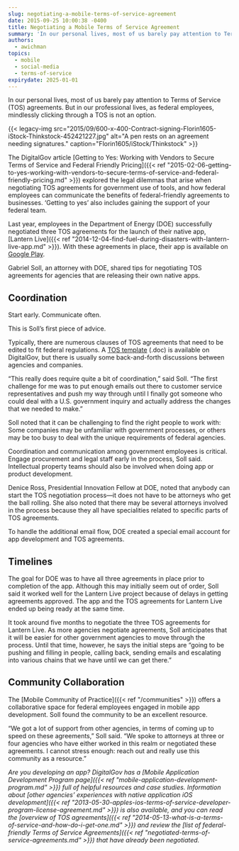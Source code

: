 ```yaml
---
slug: negotiating-a-mobile-terms-of-service-agreement
date: 2015-09-25 10:00:38 -0400
title: Negotiating a Mobile Terms of Service Agreement
summary: 'In our personal lives, most of us barely pay attention to Terms of Service (TOS) agreements. But in our professional lives, as federal employees, mindlessly clicking through a TOS is not an option. The DigitalGov article Getting to Yes: Working with Vendors to Secure Terms of Service and Federal Friendly Pricing explored the legal dilemmas'
authors:
  - awichman
topics:
  - mobile
  - social-media
  - terms-of-service
expirydate: 2025-01-01
---
```


In our personal lives, most of us barely pay attention to Terms of Service (TOS) agreements. But in our professional lives, as federal employees, mindlessly clicking through a TOS is not an option.

{{< legacy-img src="2015/09/600-x-400-Contract-signing-Florin1605-iStock-Thinkstock-452421227.jpg" alt="A pen rests on an agreement needing signatures." caption="Florin1605/iStock/Thinkstock" >}}

The DigitalGov article [Getting to Yes: Working with Vendors to Secure Terms of Service and Federal Friendly Pricing]({{< ref "2015-02-06-getting-to-yes-working-with-vendors-to-secure-terms-of-service-and-federal-friendly-pricing.md" >}}) explored the legal dilemmas that arise when negotiating TOS agreements for government use of tools, and how federal employees can communicate the benefits of federal-friendly agreements to businesses. &#8216;Getting to yes&#8217; also includes gaining the support of your federal team.

Last year, employees in the Department of Energy (DOE) successfully negotiated three TOS agreements for the launch of their native app, [Lantern Live]({{< ref "2014-12-04-find-fuel-during-disasters-with-lantern-live-app.md" >}}). With these agreements in place, their app is available on [Google Play](https://play.google.com/store/apps/details?id=gov.doe.lanternlive).

Gabriel Soll, an attorney with DOE, shared tips for negotiating TOS agreements for agencies that are releasing their own native apps.

## Coordination

Start early. Communicate often.

This is Soll’s first piece of advice.

Typically, there are numerous clauses of TOS agreements that need to be edited to fit federal regulations. A [TOS template](https://s3.amazonaws.com/digitalgov/_legacy-img/2014/01/model-amendment-to-tos-for-g.doc) (.doc) is available on DigitalGov, but there is usually some back-and-forth discussions between agencies and companies.

“This really does require quite a bit of coordination,” said Soll. “The first challenge for me was to put enough emails out there to customer service representatives and push my way through until I finally got someone who could deal with a U.S. government inquiry and actually address the changes that we needed to make.”

Soll noted that it can be challenging to find the right people to work with: Some companies may be unfamiliar with government processes, or others may be too busy to deal with the unique requirements of federal agencies.

Coordination and communication among government employees is critical. Engage procurement and legal staff early in the process, Soll said. Intellectual property teams should also be involved when doing app or product development.

Denice Ross, Presidential Innovation Fellow at DOE, noted that anybody can start the TOS negotiation process—it does not have to be attorneys who get the ball rolling. She also noted that there may be several attorneys involved in the process because they all have specialities related to specific parts of TOS agreements.

To handle the additional email flow, DOE created a special email account for app development and TOS agreements.

## Timelines

The goal for DOE was to have all three agreements in place prior to completion of the app. Although this may initially seem out of order, Soll said it worked well for the Lantern Live project because of delays in getting agreements approved. The app and the TOS agreements for Lantern Live ended up being ready at the same time.

It took around five months to negotiate the three TOS agreements for Lantern Live. As more agencies negotiate agreements, Soll anticipates that it will be easier for other government agencies to move through the process. Until that time, however, he says the initial steps are “going to be pushing and filling in people, calling back, sending emails and escalating into various chains that we have until we can get there.”

## Community Collaboration

The [Mobile Community of Practice]({{< ref "/communities" >}}) offers a collaborative space for federal employees engaged in mobile app development. Soll found the community to be an excellent resource.

“We got a lot of support from other agencies, in terms of coming up to speed on these agreements,” Soll said. “We spoke to attorneys at three or four agencies who have either worked in this realm or negotiated these agreements. I cannot stress enough: reach out and really use this community as a resource.”

_Are you developing an app? DigitalGov has a [Mobile Application Development Program page]({{< ref "mobile-application-development-program.md" >}}) full of helpful resources and case studies. Information about [other agencies&#8217; experiences with native application iOS development]({{< ref "2013-05-30-apples-ios-terms-of-service-developer-program-license-agreement.md" >}}) is also available, and you can read the [overview of TOS agreements]({{< ref "2014-05-13-what-is-a-terms-of-service-and-how-do-i-get-one.md" >}}) and review the [list of federal-friendly Terms of Service Agreements]({{< ref "negotiated-terms-of-service-agreements.md" >}}) that have already been negotiated._
